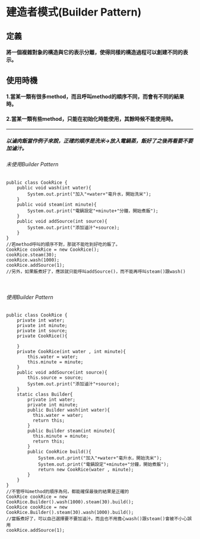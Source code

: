 # 建造者模式(Builder Pattern)
## 定義
#### 將一個複雜對象的構造與它的表示分離，使得同樣的構造過程可以創建不同的表示。

## 使用時機
#### 1.當某一類有很多method，而且呼叫method的順序不同，而會有不同的結果時。
#### 2.當某一類有些method，只能在初始化時能使用，其餘時候不能使用時。

-----------------------------
##### 以滷肉飯當作例子來說，正確的順序是洗米->放入電鍋蒸，飯好了之後再看要不要加滷汁。
###### 未使用Builder Pattern
    public class CookRice {
        public void wash(int water){
            System.out.print("加入"+water+"毫升水，開始洗米");
        }
        public void steam(int minute){
            System.out.print("電鍋設定"+minute+"分鐘，開始煮飯");
        }
        public void addSource(int source){
            System.out.print("添加滷汁"+source);
        }
    }
    //若method呼叫的順序不對，那就不能吃到好吃的飯了。
    CookRice cookRice = new CookRice();
    cookRice.steam(30);
    cookRice.wash(1000);
    cookRice.addSource(1);
    //另外，如果飯煮好了，應該就只能呼叫addSource()，而不能再呼叫steam()跟wash()
   
###### 使用Builder Pattern
    public class CookRice {
        private int water;
        private int minute;
        private int source;
        private CookRice(){
    
        }
        private CookRice(int water , int minute){
            this.water = water;
            this.minute = minute;
        }
        public void addSource(int source){
            this.source = source;
            System.out.print("添加滷汁"+source);
        }
        static class Builder{
            private int water;
            private int minute;
            public Builder wash(int water){
              this.water = water;
              return this;
            }
            public Builder steam(int minute){
              this.minute = minute;
              return this;
            }
            public CookRice build(){
                System.out.print("加入"+water+"毫升水，開始洗米");
                System.out.print("電鍋設定"+minute+"分鐘，開始煮飯");
                return new CookRice(water , minute);
            }
        }
    }
    //不管呼叫method的順序為何，都能確保最後的結果是正確的
    CookRice cookRice = new CookRice.Builder().wash(1000).steam(30).build();
    CookRice cookRice = new CookRice.Builder().steam(30).wash(1000).build();
    //當飯煮好了，可以自己選擇要不要加滷汁。而且也不用擔心wash()跟steam()會被不小心誤用
    cookRice.addSource(1);
    
